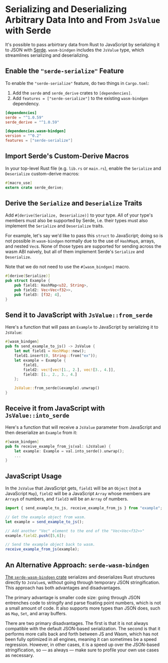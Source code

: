 # Serializing and Deserializing Arbitrary Data Into and From `JsValue` with Serde

It's possible to pass arbirtrary data from Rust to JavaScript by serializing it
to JSON with [Serde](https://github.com/serde-rs/serde). `wasm-bindgen` includes
the `JsValue` type, which streamlines serializing and deserializing.

## Enable the `"serde-serialize"` Feature

To enable the `"serde-serialize"` feature, do two things in `Cargo.toml`:

1. Add the `serde` and `serde_derive` crates to `[dependencies]`.
2. Add `features = ["serde-serialize"]` to the existing `wasm-bindgen`
   dependency.

```toml
[dependencies]
serde = "^1.0.59"
serde_derive = "^1.0.59"

[dependencies.wasm-bindgen]
version = "^0.2"
features = ["serde-serialize"]
```

## Import Serde's Custom-Derive Macros

In your top-level Rust file (e.g. `lib.rs` or `main.rs`), enable the `Serialize`
and `Deserialize` custom-derive macros:

```rust
#[macro_use]
extern crate serde_derive;
```

## Derive the `Serialize` and `Deserialize` Traits

Add `#[derive(Serialize, Deserialize)]` to your type. All of your type's
members must also be supported by Serde, i.e. their types must also implement
the `Serialize` and `Deserialize` traits.

For example, let's say we'd like to pass this `struct` to JavaScript; doing so
is not possible in `wasm-bindgen` normally due to the use of `HashMap`s, arrays,
and nested `Vec`s. None of those types are supported for sending across the wasm
ABI naively, but all of them implement Serde's `Serialize` and `Deserialize`.

Note that we do not need to use the `#[wasm_bindgen]` macro.

```rust
#[derive(Serialize)]
pub struct Example {
    pub field1: HashMap<u32, String>,
    pub field2: Vec<Vec<f32>>,
    pub field3: [f32; 4],
}
```

## Send it to JavaScript with `JsValue::from_serde`

Here's a function that will pass an `Example` to JavaScript by serializing it to
`JsValue`:

```rust
#[wasm_bindgen]
pub fn send_example_to_js() -> JsValue {
    let mut field1 = HashMap::new();
    field1.insert(0, String::from("ex"));
    let example = Example {
        field1,
        field2: vec![vec![1., 2.], vec![3., 4.]],
        field3: [1., 2., 3., 4.]
    };

    JsValue::from_serde(&example).unwrap()
}
```

## Receive it from JavaScript with `JsValue::into_serde`

Here's a function that will receive a `JsValue` parameter from JavaScript and
then deserialize an `Example` from it:

```rust
#[wasm_bindgen]
pub fn receive_example_from_js(val: &JsValue) {
    let example: Example = val.into_serde().unwrap();
    ...
}
```

## JavaScript Usage

In the `JsValue` that JavaScript gets, `field1` will be an `Object` (not a
JavaScript `Map`), `field2` will be a JavaScript `Array` whose members are
`Array`s of numbers, and `field3` will be an `Array` of numbers.

```js
import { send_example_to_js, receive_example_from_js } from "example";

// Get the example object from wasm.
let example = send_example_to_js();

// Add another "Vec" element to the end of the "Vec<Vec<f32>>"
example.field2.push([5,6]);

// Send the example object back to wasm.
receive_example_from_js(example);
```

## An Alternative Approach: `serde-wasm-bindgen`

[The `serde-wasm-bindgen`
crate](https://github.com/cloudflare/serde-wasm-bindgen) serializes and
deserializes Rust structures directly to `JsValue`s, without going through
temporary JSON stringification. This approach has both advantages and
disadvantages.

The primary advantage is smaller code size: going through JSON entrenches code
to stringify and parse floating point numbers, which is not a small amount of
code. It also supports more types than JSON does, such as `Map`, `Set`, and
array buffers.

There are two primary disadvantages. The first is that it is not always
compatible with the default JSON-based serialization. The second is that it
performs more calls back and forth between JS and Wasm, which has not been fully
optimized in all engines, meaning it can sometimes be a speed
regression. However, in other cases, it is a speed up over the JSON-based
stringification, so &mdash; as always &mdash; make sure to profile your own use
cases as necessary.
